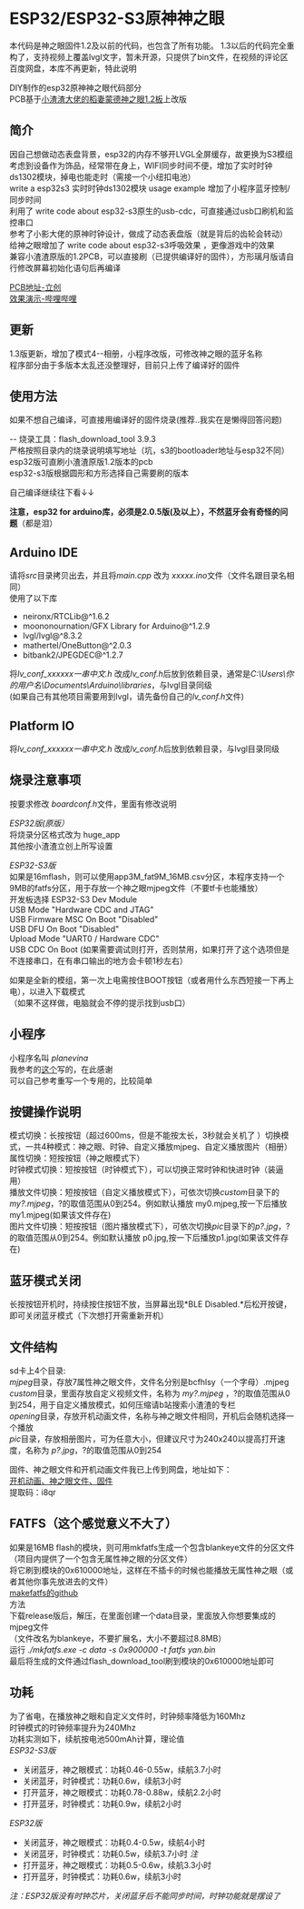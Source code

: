 # ESP32/ESP32-S3原神神之眼  

本代码是神之眼固件1.2及以前的代码，也包含了所有功能。 1.3以后的代码完全重构了，支持视频上覆盖lvgl文字，暂未开源，只提供了bin文件，在视频的评论区百度网盘，本库不再更新，特此说明    


DIY制作的esp32原神神之眼代码部分  
PCB基于[小渣渣大佬的稻妻蒙德神之眼1.2板](https://oshwhub.com/Myzhazha/shen-zhi-yan-gua-jian-v1-2_esp32u)上改版   

简介
--
因自己想做动态表盘背景，esp32的内存不够开LVGL全屏缓存，故更换为S3模组  
考虑到设备作为饰品，经常带在身上，WIFI同步时间不便，增加了实时时钟ds1302模块，掉电也能走时（需接一个小纽扣电池）  
write a esp32s3 实时时钟ds1302模块 usage example
增加了小程序蓝牙控制/同步时间  
利用了
write code about esp32-s3原生的usb-cdc，可直接通过usb口刷机和监控串口  
参考了小影大佬的原神时钟设计，做成了动态表盘版（就是背后的齿轮会转动）  
给神之眼增加了
 write code about esp32-s3呼吸效果
，更像游戏中的效果  
兼容小渣渣原版的1.2PCB，可以直接刷（已提供编译好的固件），方形璃月版请自行修改屏幕初始化语句后再编译  

[PCB地址-立创](https://oshwhub.com/planevina/shen-zhi-yan-xiao-zha-zha-v1-2_esp32ucopy)  
[效果演示-哔哩哔哩](https://www.bilibili.com/video/BV1Pg411a7Sa/)  

更新
--
1.3版更新，增加了模式4--相册，小程序改版，可修改神之眼的蓝牙名称  
程序部分由于多版本太乱还没整理好，目前只上传了编译好的固件   

使用方法
--
如果不想自己编译，可直接用编译好的固件烧录(推荐..我实在是懒得回答问题)   

--
烧录工具：flash_download_tool 3.9.3  
严格按照目录内的烧录说明填写地址（坑，s3的bootloader地址与esp32不同）     
esp32版可直刷小渣渣原版1.2版本的pcb   
esp32-s3版根据圆形和方形选择自己需要刷的版本   


自己编译继续往下看↓↓   

**注意，esp32 for arduino库，必须是2.0.5版(及以上），不然蓝牙会有奇怪的问题**（都是泪）  

Arduino IDE  
--
请将*src*目录拷贝出去，并且将*main.cpp* 改为 *xxxxx.ino*文件（文件名跟目录名相同）  
使用了以下库  
* neironx/RTCLib@^1.6.2  
* moononournation/GFX Library for Arduino@^1.2.9  
* lvgl/lvgl@^8.3.2  
* mathertel/OneButton@^2.0.3  
* bitbank2/JPEGDEC@^1.2.7  

将*lv_conf_xxxxxx一串中文.h* 改成*lv_conf.h*后放到依赖目录，通常是*C:\Users\你的用户名\Documents\Arduino\libraries*，与lvgl目录同级  
(如果自己有其他项目需要用到lvgl，请先备份自己的*lv_conf.h*文件)  

Platform IO  
--
将*lv_conf_xxxxxx一串中文.h* 改成*lv_conf.h*后放到依赖目录，与lvgl目录同级  

烧录注意事项
--
按要求修改 *boardconf.h*文件，里面有修改说明  

*ESP32版(原版）*   
将烧录分区格式改为  huge_app  
其他按小渣渣立创上所写设置


*ESP32-S3版*  
如果是16mflash，则可以使用app3M_fat9M_16MB.csv分区，本程序支持一个9MB的fatfs分区，用于存放一个神之眼mjpeg文件（不要tf卡也能播放）  
开发板选择 ESP32-S3 Dev Module  
USB Mode "Hardware CDC and JTAG"  
USB Firmware MSC On Boot "Disabled"  
USB DFU On Boot "Disabled"  
Upload Mode "UART0 / Hardware CDC"  
USB CDC On Boot (如果需要调试则打开，否则禁用，如果打开了这个选项但是不连接串口，在有串口输出的地方会卡顿1秒左右）  

如果是全新的模组，第一次上电需按住BOOT按钮（或者用什么东西短接一下再上电），以进入下载模式  
（如果不这样做，电脑就会不停的提示找到usb口）  


小程序
--
小程序名叫 *planevina*    
我参考的[这个](https://gitee.com/hejinlv/WeChat-Ble-To-ESP32-Ble)写的，在此感谢  
可以自己参考重写一个专用的，比较简单  


按键操作说明
---
模式切换：长按按钮（超过600ms，但是不能按太长，3秒就会关机了 ）切换模式，一共4种模式：神之眼、时钟、自定义播放mjpeg、自定义播放图片（相册）      
属性切换：短按按钮（神之眼模式下）  
时钟模式切换：短按按钮（时钟模式下），可以切换正常时钟和快进时钟（装逼用）     
播放文件切换：短按按钮（自定义播放模式下），可依次切换*custom*目录下的*my?.mjpeg*，?的取值范围从0到254。例如默认播放 my0.mjpeg,按一下后播放my1.mjpeg(如果该文件存在)   
图片文件切换：短按按钮（图片播放模式下），可依次切换*pic*目录下的*p?.jpg*，?的取值范围从0到254。例如默认播放 p0.jpg,按一下后播放p1.jpg(如果该文件存在)

蓝牙模式关闭
--
长按按钮开机时，持续按住按钮不放，当屏幕出现*BLE Disabled.*后松开按键，即可关闭蓝牙模式（下次想打开需重新开机）  

文件结构
--
sd卡上4个目录:  
*mjpeg*目录，存放7属性神之眼文件，文件名分别是bcfhlsy（一个字母）.mjpeg  
*custom*目录，里面存放自定义视频文件，名称为 *my?.mjpeg* ，?的取值范围从0到254，用于自定义播放模式，如何压缩请b站搜索小渣渣的专栏   
*opening*目录，存放开机动画文件，名称与神之眼文件相同，开机后会随机选择一个播放   
*pic*目录，存放相册图片，可为任意大小，但建议尺寸为240x240以提高打开速度，名称为 *p?.jpg*，?的取值范围从0到254    


固件、神之眼文件和开机动画文件我已上传到网盘，地址如下：   
[开机动画、神之眼文件、固件](https://pan.baidu.com/s/1ADptwQIx8i5hoyltMYThzA)     
提取码：i8qr 


FATFS（这个感觉意义不大了）   
--
如果是16MB flash的模块，则可用mkfatfs生成一个包含blankeye文件的分区文件（项目内提供了一个包含无属性神之眼的分区文件）  
将它刷到模块的0x610000地址，这样在不插卡的时候也能播放无属性神之眼（或者其他你事先放进去的文件）  
[makefatfs的github](https://github.com/labplus-cn/mkfatfs)   
方法  
下载release版后，解压，在里面创建一个data目录，里面放入你想要集成的mjpeg文件  
（文件改名为blankeye，不要扩展名，大小不要超过8.8MB）  
运行  *./mkfatfs.exe -c data -s 0x900000 -t fatfs yan.bin*  
最后将生成的文件通过flash_download_tool刷到模块的0x610000地址即可  


功耗
--
为了省电，在播放神之眼和自定义文件时，时钟频率降低为160Mhz  
时钟模式的时钟频率提升为240Mhz  
功耗实测如下，续航按电池500mAh计算，理论值  
*ESP32-S3版*    
* 关闭蓝牙，神之眼模式：功耗0.46-0.55w，续航3.7小时
* 关闭蓝牙，时钟模式：功耗0.6w，续航3小时
* 打开蓝牙，神之眼模式：功耗0.78-0.88w，续航2.2小时
* 打开蓝牙，时钟模式：功耗0.9w，续航2小时

*ESP32版*    
* 关闭蓝牙，神之眼模式：功耗0.4-0.5w，续航4小时
* 关闭蓝牙，时钟模式：功耗0.5w，续航3.7小时 *注*
* 打开蓝牙，神之眼模式：功耗0.5-0.6w，续航3.3小时
* 打开蓝牙，时钟模式：功耗0.6w，续航3小时

*注：ESP32版没有时钟芯片，关闭蓝牙后不能同步时间，时钟功能就是摆设了*




